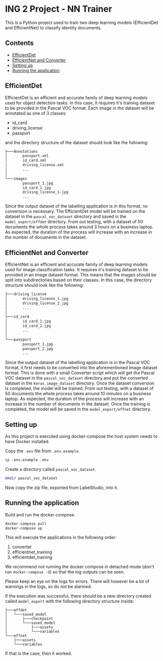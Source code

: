 # ING 2 Project - NN Trainer

This is a Python project used to train two deep learning models (EfficientDet and EfficientNet) to classify identity documents.


## Contents

- [EfficientDet](#efficientdet)
- [EfficientNet and Converter](#efficientnet-and-converter)
- [Setting up](#setting-up)
- [Running the application](#running-the-application)

## EfficientDet

EfficientDet is an efficient and accurate family of deep learning models used for object detection tasks. In this case, it requires it's training dataset to be provided in the Pascal VOC format. Each image in the dataset will be annotated as one of 3 classes:

* id_card
* driving_license
* passport

and the directory structure of the dataset should look like the following:

```bash
├───Annotations
│       passport.xml
│       id_card.xml
│       driving_license.xml
|       ...
│
└───images
        passport_1.jpg
        id_card_1.jpg
        driving_license_1.jpg
        ...

```

Since the output dataset of the labelling application is in this format, no conversion is necessary. The EfficientDet model will be trained on the dataset in the `pascal_voc_dataset` directory and saved in the `model_export/effdet` directory. From out testing, with a dataset of 50 documents the whole process takes around 3 hours on a business laptop. As expected, the duration of the process will increase with an increase in the number of documents in the dataset.


## EfficientNet and Converter

EfficientNet is an efficient and accurate family of deep learning models used for image classification tasks. It requires it's training dataset to be provided in an image dataset format. This means that the images should be split into subdirectories based on their classes. In this case, the directory structure should look like the following:

```bash
├───driving_license
│       driving_license_1.jpg
│       driving_license_2.jpg
│       ...
│
├───id_card
│       id_card_1.jpg
│       id_card_2.jpg
│       ... 
│
└───passport
        passport_1.jpg
        passport_2.jpg
        ... 
```

Since the output dataset of the labelling application is in the Pascal VOC format, it first needs to be converted into the aforementioned image dataset format. This is done with a small Converter script which will get the Pascal VOC dataset in the `pascal_voc_dataset` directory and put the converted dataset in the `keras_image_dataset` directory. Once the dataset conversion is completed, the model will be trained. From out testing, with a dataset of 50 documents the whole process takes around 10 minutes on a business laptop. As expected, the duration of the process will increase with an increase in the number of documents in the dataset. Once the training is completed, the model will be saved in the `model_export/effnet` directory.


## Setting up

As this project is executed using docker-compose the host system needs to have Docker installed.

Copy the `.env` file from `.env.example`.

```bash
cp .env.example .env
```

Create a directory called `pascal_voc_dataset`.

```bash
mkdir pascal_voc_dataset
```

Now copy the zip file, exported from LabelStudio, into it.

## Running the application

Build and run the docker compose.

```bash
docker-compose pull
docker-compose up 
```

This will execute the applications in the following order:

1. converter
2. efficientnet_training
3. efficientdet_training

We recommend not running the docker compose in detached mode (don't run `docker-compose -d`) so that the log outputs can be seen.

Please keep an eye on the logs for errors. There will however be a lot of warnings in the logs, so do not be alarmed.

If the execution was successful, there should be a new directory created called `model_export` with the following directory structure inside:

```text
├───effdet
│   └───saved_model
│       ├───checkpoint
│       └───saved_model
│           ├───assets
│           └───variables
└───effnet
    ├───assets
    └───variables
```

If that is the case, then it worked.
